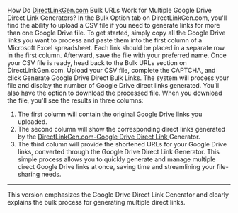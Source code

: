 How Do <a href="https://drivelinkgen.com/">DirectLinkGen.com</a> Bulk URLs Work for Multiple Google Drive Direct Link Generators?
In the Bulk Option tab on DirectLinkGen.com, you'll find the ability to upload a CSV file if you need to generate links for more than one Google Drive file. To get started, simply copy all the Google Drive links you want to process and paste them into the first column of a Microsoft Excel spreadsheet. Each link should be placed in a separate row in the first column. Afterward, save the file with your preferred name.
Once your CSV file is ready, head back to the Bulk URLs section on DirectLinkGen.com. Upload your CSV file, complete the CAPTCHA, and click Generate Google Drive Direct Bulk Links. The system will process your file and display the number of Google Drive direct links generated. You’ll also have the option to download the processed file.
When you download the file, you'll see the results in three columns:
1.	The first column will contain the original Google Drive links you uploaded.
2.	The second column will show the corresponding direct links generated by the <a href="https://drivelinkgen.com/">DirectLinkGen.com-Google Drive Direct Link </a>Generator.
3.	The third column will provide the shortened URLs for your Google Drive links, converted through the Google Drive Direct Link Generator.
This simple process allows you to quickly generate and manage multiple direct Google Drive links at once, saving time and streamlining your file-sharing needs.
________________________________________
This version emphasizes the Google Drive Direct Link Generator and clearly explains the bulk process for generating multiple direct links.

